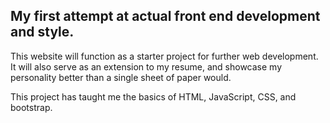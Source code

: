 ## My first attempt at actual front end development and style.

This website will function as a starter project for further web development.
It will also serve as an extension to my resume, and showcase my personality
better than a single sheet of paper would.

This project has taught me the basics of HTML, JavaScript, CSS, and bootstrap.
